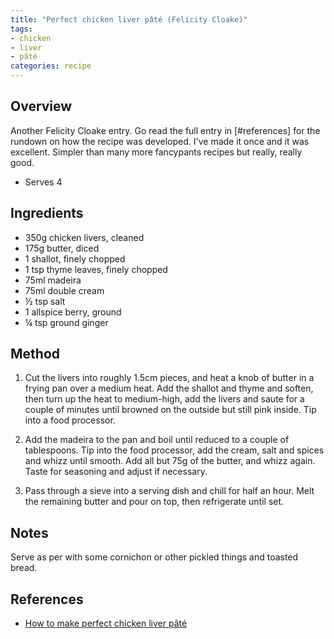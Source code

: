 ```yaml
---
title: "Perfect chicken liver pâté (Felicity Cloake)"
tags:
- chicken
- liver
- pâté
categories: recipe
---
```


## Overview
Another Felicity Cloake entry. Go read the full entry in [#references] for the rundown on how the recipe was developed. I've made it once and it was excellent. Simpler than many more fancypants recipes but really, really good.

- Serves 4


## Ingredients
- 350g chicken livers, cleaned
- 175g butter, diced
- 1 shallot, finely chopped
- 1 tsp thyme leaves, finely chopped
- 75ml madeira
- 75ml double cream
- ½ tsp salt
- 1 allspice berry, ground
- ¼ tsp ground ginger

## Method
1. Cut the livers into roughly 1.5cm pieces, and heat a knob of butter in a frying pan over a medium heat. Add the shallot and thyme and soften, then turn up the heat to medium-high, add the livers and saute for a couple of minutes until browned on the outside but still pink inside. Tip into a food processor.

2. Add the madeira to the pan and boil until reduced to a couple of tablespoons. Tip into the food processor, add the cream, salt and spices and whizz until smooth. Add all but 75g of the butter, and whizz again. Taste for seasoning and adjust if necessary.

3. Pass through a sieve into a serving dish and chill for half an hour. Melt the remaining butter and pour on top, then refrigerate until set.

## Notes
Serve as per with some cornichon or other pickled things and toasted bread. 

## References
- [How to make perfect chicken liver pâté](https://www.theguardian.com/lifeandstyle/wordofmouth/2012/nov/29/how-make-perfect-chicken-liver-pate)